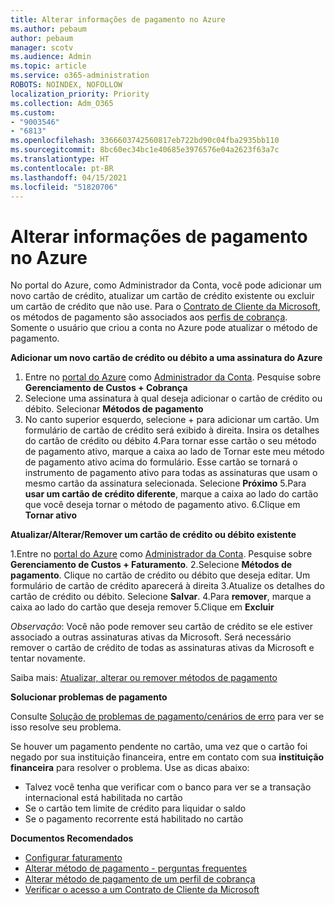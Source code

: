 ```yaml
---
title: Alterar informações de pagamento no Azure
ms.author: pebaum
author: pebaum
manager: scotv
ms.audience: Admin
ms.topic: article
ms.service: o365-administration
ROBOTS: NOINDEX, NOFOLLOW
localization_priority: Priority
ms.collection: Adm_O365
ms.custom:
- "9003546"
- "6813"
ms.openlocfilehash: 3366603742560817eb722bd90c04fba2935bb110
ms.sourcegitcommit: 8bc60ec34bc1e40685e3976576e04a2623f63a7c
ms.translationtype: HT
ms.contentlocale: pt-BR
ms.lasthandoff: 04/15/2021
ms.locfileid: "51820706"
---
```

# <a name="change-payment-information-in-azure"></a>Alterar informações de pagamento no Azure

No portal do Azure, como Administrador da Conta, você pode adicionar um novo cartão de crédito, atualizar um cartão de crédito existente ou excluir um cartão de crédito que não use. Para o [Contrato de Cliente da Microsoft](https://docs.microsoft.com/azure/billing/billing-how-to-change-credit-card?WT.mc_id=Portal-Microsoft_Azure_Support#check-access-to-a-microsoft-customer-agreement), os métodos de pagamento são associados aos [perfis de cobrança](https://docs.microsoft.com/azure/billing/billing-how-to-change-credit-card?WT.mc_id=Portal-Microsoft_Azure_Support#change-payment-method-for-a-billing-profile). Somente o usuário que criou a conta no Azure pode atualizar o método de pagamento.

**Adicionar um novo cartão de crédito ou débito a uma assinatura do Azure**

1. Entre no [portal do Azure](https://portal.azure.com/) como [Administrador da Conta](https://docs.microsoft.com/azure/billing/billing-subscription-transfer?WT.mc_id=Portal-Microsoft_Azure_Support#whoisaa). Pesquise sobre **Gerenciamento de Custos + Cobrança**
2. Selecione uma assinatura à qual deseja adicionar o cartão de crédito ou débito. Selecionar **Métodos de pagamento**
3. No canto superior esquerdo, selecione + para adicionar um cartão. Um formulário de cartão de crédito será exibido à direita. Insira os detalhes do cartão de crédito ou débito 4.Para tornar esse cartão o seu método de pagamento ativo, marque a caixa ao lado de Tornar este meu método de pagamento ativo acima do formulário. Esse cartão se tornará o instrumento de pagamento ativo para todas as assinaturas que usam o mesmo cartão da assinatura selecionada. Selecione **Próximo** 5.Para **usar um cartão de crédito diferente**, marque a caixa ao lado do cartão que você deseja tornar o método de pagamento ativo.
6.Clique em **Tornar ativo**

**Atualizar/Alterar/Remover um cartão de crédito ou débito existente**

1.Entre no [portal do Azure](https://portal.azure.com/) como [Administrador da Conta](https://docs.microsoft.com/azure/billing/billing-subscription-transfer?WT.mc_id=Portal-Microsoft_Azure_Support#whoisaa). Pesquise sobre **Gerenciamento de Custos + Faturamento**.
2.Selecione **Métodos de pagamento**. Clique no cartão de crédito ou débito que deseja editar. Um formulário de cartão de crédito aparecerá à direita 3.Atualize os detalhes do cartão de crédito ou débito. Selecione **Salvar**.
4.Para **remover**, marque a caixa ao lado do cartão que deseja remover 5.Clique em **Excluir**

_Observação_: Você não pode remover seu cartão de crédito se ele estiver associado a outras assinaturas ativas da Microsoft. Será necessário remover o cartão de crédito de todas as assinaturas ativas da Microsoft e tentar novamente.

Saiba mais: [Atualizar, alterar ou remover métodos de pagamento](https://docs.microsoft.com/azure/billing/billing-how-to-change-credit-card?WT.mc_id=Portal-Microsoft_Azure_Support)

**Solucionar problemas de pagamento**

Consulte [Solução de problemas de pagamento/cenários de erro](https://support.microsoft.com/help/4505172/troubleshooting-payment-issues) para ver se isso resolve seu problema.

Se houver um pagamento pendente no cartão, uma vez que o cartão foi negado por sua instituição financeira, entre em contato com sua **instituição financeira** para resolver o problema. Use as dicas abaixo:

- Talvez você tenha que verificar com o banco para ver se a transação internacional está habilitada no cartão
- Se o cartão tem limite de crédito para liquidar o saldo
- Se o pagamento recorrente está habilitado no cartão

**Documentos Recomendados**

- [Configurar faturamento](https://azure.microsoft.com/pricing/invoicing/)
- [Alterar método de pagamento - perguntas frequentes](https://docs.microsoft.com/azure/billing/billing-how-to-change-credit-card?WT.mc_id=Portal-Microsoft_Azure_Support#frequently-asked-questions)
- [Alterar método de pagamento de um perfil de cobrança](https://docs.microsoft.com/azure/billing/billing-how-to-change-credit-card?WT.mc_id=Portal-Microsoft_Azure_Support#change-payment-method-for-a-billing-profile)
- [Verificar o acesso a um Contrato de Cliente da Microsoft](https://docs.microsoft.com/azure/billing/billing-how-to-change-credit-card?WT.mc_id=Portal-Microsoft_Azure_Support#check-access-to-a-microsoft-customer-agreement)